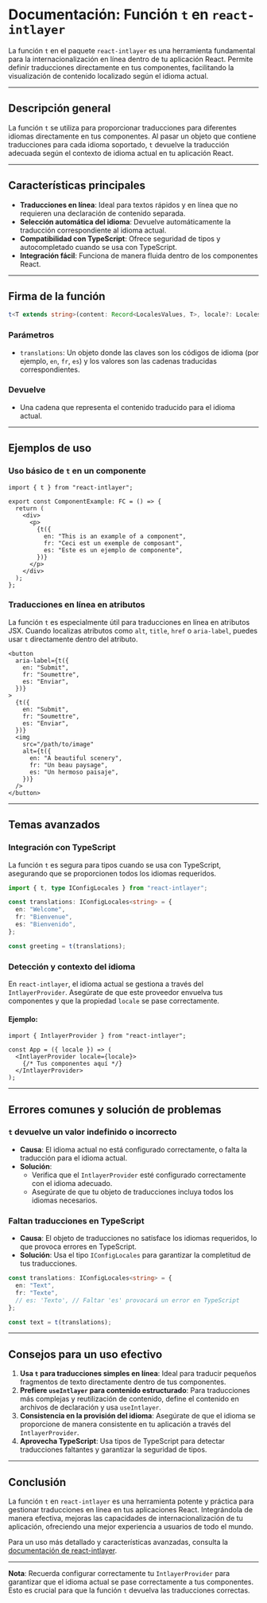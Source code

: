 # Documentación: Función `t` en `react-intlayer`

La función `t` en el paquete `react-intlayer` es una herramienta fundamental para la internacionalización en línea dentro de tu aplicación React. Permite definir traducciones directamente en tus componentes, facilitando la visualización de contenido localizado según el idioma actual.

---

## Descripción general

La función `t` se utiliza para proporcionar traducciones para diferentes idiomas directamente en tus componentes. Al pasar un objeto que contiene traducciones para cada idioma soportado, `t` devuelve la traducción adecuada según el contexto de idioma actual en tu aplicación React.

---

## Características principales

- **Traducciones en línea**: Ideal para textos rápidos y en línea que no requieren una declaración de contenido separada.
- **Selección automática del idioma**: Devuelve automáticamente la traducción correspondiente al idioma actual.
- **Compatibilidad con TypeScript**: Ofrece seguridad de tipos y autocompletado cuando se usa con TypeScript.
- **Integración fácil**: Funciona de manera fluida dentro de los componentes React.

---

## Firma de la función

```typescript
t<T extends string>(content: Record<LocalesValues, T>, locale?: Locales): string
```

### Parámetros

- `translations`: Un objeto donde las claves son los códigos de idioma (por ejemplo, `en`, `fr`, `es`) y los valores son las cadenas traducidas correspondientes.

### Devuelve

- Una cadena que representa el contenido traducido para el idioma actual.

---

## Ejemplos de uso

### Uso básico de `t` en un componente

```tsx
import { t } from "react-intlayer";

export const ComponentExample: FC = () => {
  return (
    <div>
      <p>
        {t({
          en: "This is an example of a component",
          fr: "Ceci est un exemple de composant",
          es: "Este es un ejemplo de componente",
        })}
      </p>
    </div>
  );
};
```

### Traducciones en línea en atributos

La función `t` es especialmente útil para traducciones en línea en atributos JSX. Cuando localizas atributos como `alt`, `title`, `href` o `aria-label`, puedes usar `t` directamente dentro del atributo.

```tsx
<button
  aria-label={t({
    en: "Submit",
    fr: "Soumettre",
    es: "Enviar",
  })}
>
  {t({
    en: "Submit",
    fr: "Soumettre",
    es: "Enviar",
  })}
  <img
    src="/path/to/image"
    alt={t({
      en: "A beautiful scenery",
      fr: "Un beau paysage",
      es: "Un hermoso paisaje",
    })}
  />
</button>
```

---

## Temas avanzados

### Integración con TypeScript

La función `t` es segura para tipos cuando se usa con TypeScript, asegurando que se proporcionen todos los idiomas requeridos.

```typescript
import { t, type IConfigLocales } from "react-intlayer";

const translations: IConfigLocales<string> = {
  en: "Welcome",
  fr: "Bienvenue",
  es: "Bienvenido",
};

const greeting = t(translations);
```

### Detección y contexto del idioma

En `react-intlayer`, el idioma actual se gestiona a través del `IntlayerProvider`. Asegúrate de que este proveedor envuelva tus componentes y que la propiedad `locale` se pase correctamente.

#### Ejemplo:

```tsx
import { IntlayerProvider } from "react-intlayer";

const App = ({ locale }) => (
  <IntlayerProvider locale={locale}>
    {/* Tus componentes aquí */}
  </IntlayerProvider>
);
```

---

## Errores comunes y solución de problemas

### `t` devuelve un valor indefinido o incorrecto

- **Causa**: El idioma actual no está configurado correctamente, o falta la traducción para el idioma actual.
- **Solución**:
  - Verifica que el `IntlayerProvider` esté configurado correctamente con el idioma adecuado.
  - Asegúrate de que tu objeto de traducciones incluya todos los idiomas necesarios.

### Faltan traducciones en TypeScript

- **Causa**: El objeto de traducciones no satisface los idiomas requeridos, lo que provoca errores en TypeScript.
- **Solución**: Usa el tipo `IConfigLocales` para garantizar la completitud de tus traducciones.

```typescript
const translations: IConfigLocales<string> = {
  en: "Text",
  fr: "Texte",
  // es: 'Texto', // Faltar 'es' provocará un error en TypeScript
};

const text = t(translations);
```

---

## Consejos para un uso efectivo

1. **Usa `t` para traducciones simples en línea**: Ideal para traducir pequeños fragmentos de texto directamente dentro de tus componentes.
2. **Prefiere `useIntlayer` para contenido estructurado**: Para traducciones más complejas y reutilización de contenido, define el contenido en archivos de declaración y usa `useIntlayer`.
3. **Consistencia en la provisión del idioma**: Asegúrate de que el idioma se proporcione de manera consistente en tu aplicación a través del `IntlayerProvider`.
4. **Aprovecha TypeScript**: Usa tipos de TypeScript para detectar traducciones faltantes y garantizar la seguridad de tipos.

---

## Conclusión

La función `t` en `react-intlayer` es una herramienta potente y práctica para gestionar traducciones en línea en tus aplicaciones React. Integrándola de manera efectiva, mejoras las capacidades de internacionalización de tu aplicación, ofreciendo una mejor experiencia a usuarios de todo el mundo.

Para un uso más detallado y características avanzadas, consulta la [documentación de react-intlayer](https://github.com/aymericzip/intlayer/blob/main/docs/docs/intlayer_editor_en.md).

---

**Nota**: Recuerda configurar correctamente tu `IntlayerProvider` para garantizar que el idioma actual se pase correctamente a tus componentes. Esto es crucial para que la función `t` devuelva las traducciones correctas.
